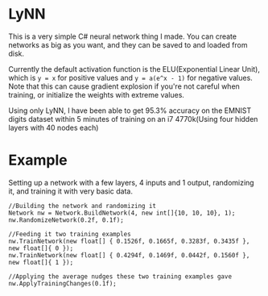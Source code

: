 # LyNN
This is a very simple C# neural network thing I made.
You can create networks as big as you want, and they can be saved to and loaded from disk.

Currently the default activation function is the ELU(Exponential Linear Unit), which is `y = x` for positive values and `y = a(e^x - 1)` for negative values.
Note that this can cause gradient explosion if you're not careful when training, or initialize the weights with extreme values.

Using only LyNN, I have been able to get 95.3% accuracy on the EMNIST digits dataset within 5 minutes of training on an i7 4770k(Using four hidden layers with 40 nodes each)

# Example
Setting up a network with a few layers, 4 inputs and 1 output, randomizing it, and training it with very basic data.

    //Building the network and randomizing it
    Network nw = Network.BuildNetwork(4, new int[]{10, 10, 10}, 1);
    nw.RandomizeNetwork(0.2f, 0.1f);
    
    //Feeding it two training examples
    nw.TrainNetwork(new float[] { 0.1526f, 0.1665f, 0.3283f, 0.3435f }, new float[]{ 0 });
    nw.TrainNetwork(new float[] { 0.4294f, 0.1469f, 0.0442f, 0.1560f }, new float[]{ 1 });

    //Applying the average nudges these two training examples gave
    nw.ApplyTrainingChanges(0.1f);


